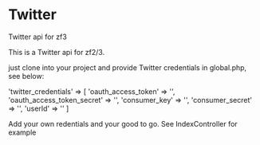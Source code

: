 # Twitter
Twitter api for zf3

This is a Twitter api for zf2/3. 

just clone into your project and provide Twitter credentials in global.php, see below:

'twitter_credentials' => [
        'oauth_access_token' => '',
        'oauth_access_token_secret' => '',
        'consumer_key' => '',
        'consumer_secret' => '',
        'userId' => ''
    ]

Add your own redentials and your good to go. See IndexController for example
